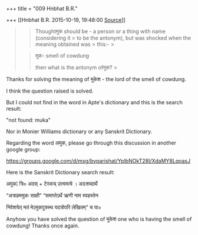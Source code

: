 +++
title = "009 Hnbhat B.R."

+++
[[Hnbhat B.R.	2015-10-19, 19:48:00 [Source](https://groups.google.com/g/samskrita/c/b7RVGdKauCo)]]



> 
> > 
> > Thoughtमुक should be - a person or a thing with name (considering it > to be the antonym), but was shocked when the meaning obtained was > this:- >
> 
> > 
> >   
> > 
> > 
> > मुक- smell of cowdung  
> > 
> > 
> >   
> > 
> > 
> > then what is the antonym ofमुक? >
> 
> > 
> >   
> > 
> > 

  

Thanks for solving the meaning of मुकेश - the lord of the smell of cowdung.

  

I think the question raised is solved.

  

But I could not find in the word in Apte's dictionary and this is the search result:



"not found: muka"  

  

Nor in Monier Williams dictionary or any Sanskrit Dictionary.

  

  

  

Regarding the word अमुक, please go through this discussion in another google group:

  

<https://groups.google.com/d/msg/bvparishat/YplbNOkT28I/XdaMY8LqoasJ>  

  

Here is the Sanskrit Dictionary search result:

  

अमुक¦ त्रि० अदस् + टेरकच् उत्त्वमत्वे । अदःशब्दार्थे

“अत्राहममुकः साक्षी” “समाप्तेऽर्थे ऋणी नाम स्वहस्तेन

निवेशयेत् मतं मेऽमुकपुत्रस्थ यदत्रोपरि लेखितम्” च या०

  

Anyhow you have solved the question of मुकेश one who is having the smell of cowdung! Thanks once again.

